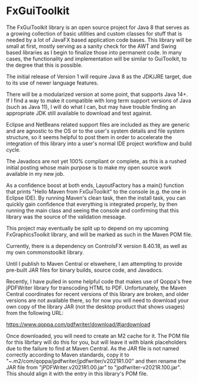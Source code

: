 # FxGuiToolkit
The FxGuiToolkit library is an open source project for Java 8 that serves as a growing collection of basic utilities and custom classes for stuff that is needed by a lot of JavaFX based application code bases. This library will be small at first, mostly serving as a sanity check for the AWT and Swing based libraries as I begin to finalize those into permanent code. In many cases, the functionality and implementation will be similar to GuiToolkit, to the degree that this is possible.

The initial release of Version 1 will require Java 8 as the JDK/JRE target, due to its use of newer language features.

There will be a modularized version at some point, that supports Java 14+. If I find a way to make it compatible with long term support versions of Java (such as Java 11), I will do what I can, but may have trouble finding an appropriate JDK still available to download and test against.

Eclipse and NetBeans related support files are included as they are generic and are agnostic to the OS or to the user's system details and file system structure, so it seems helpful to post them in order to accelerate the integration of this library into a user's normal IDE project workflow and build cycle.

The Javadocs are not yet 100% compliant or complete, as this is a rushed initial posting whose main purpose is to make my open source work available in my new job.

As a confidence boost at both ends, LayoutFactory has a main() function that prints "Hello Maven from FxGuiToolkit" to the console (e.g. the one in Eclipse IDE). By running Maven's clean task, then the install task, you can quickly gain confidence that everything is integrated properly, by then running the main class and seeing the console and confirming that this library was the source of the validation message.

This project may eventually be split up to depend on my upcoming FxGraphicsToolkit library, and will be marked as such in the Maven POM file.

Currently, there is a dependency on ControlsFX version 8.40.18, as well as my own commonstoolkit library.

Until I publish to Maven Central or elswehere, I am attempting to provide pre-built JAR files for binary builds, source code, and Javadocs.

Recently, I have pulled in some helpful code that makes use of Qoppa's free jPDFWriter library for transcoding HTML to PDF. Unfortunately, the Maven Central coordinates for recent versions of this library are broken, and older versions are not available there, so for now you will need to download your own copy of the library JAR (not the desktop product that shows usages) from the following URL:

https://www.qoppa.com/pdfwriter/download/#jardownload

Once downloaded, you will need to create an M2 cache for it. The POM file for this librfary will do this for you, but will leave it with blank placeholders due to the failure to find at Maven Central. As the JAR file is not named correctly according to Maven standards, copy it to "~.m2/com/qoppa/jpdfwriter/jpdfwriter/v2021R1.00" and then rename the JAR file from "jPDFWriter.v2021R1.00.jar" to "jpdfwriter-v2021R.100.jar". This should align it with the entry in this library's POM file.


